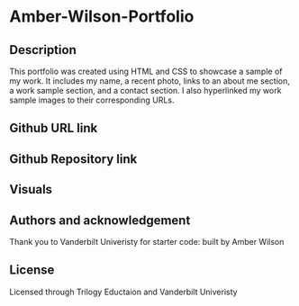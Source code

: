 # Amber-Wilson-Portfolio

## Description
This portfolio was created using HTML and CSS to showcase a sample of my work. It includes my name, a recent photo, links to an about me section, a work sample section, and a contact section. I also hyperlinked my work sample images to their corresponding URLs.

## Github URL link

 ## Github Repository link

 ## Visuals
 
 ## Authors and acknowledgement
Thank you to Vanderbilt Univeristy for starter code: built by Amber Wilson

## License
Licensed through Trilogy Eductaion and Vanderbilt Univeristy 

